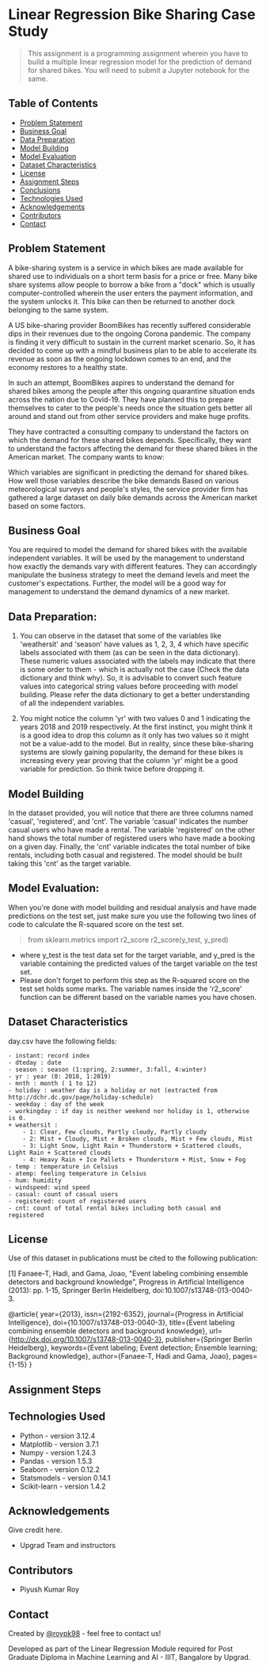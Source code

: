 # Linear Regression Bike Sharing Case Study
>  This assignment is a programming assignment wherein you have to build a multiple linear regression model for the prediction of demand for shared bikes. You will need to submit a Jupyter notebook for the same. 


## Table of Contents
* [Problem Statement](#problem-statement)
* [Business Goal](#business-goal)
* [Data Preparation](#data-preparation)
* [Model Building](#model-building)
* [Model Evaluation](#model-evaluation)
* [Dataset Characteristics](#dataset-characteristics)
* [License](#license)
* [Assignment Steps](#assignment-steps)
* [Conclusions](#conclusions)
* [Technologies Used](#technologies-used)
* [Acknowledgements](#acknowledgements)
* [Contributors](#contributors)
* [Contact](#contact)

## Problem Statement
A bike-sharing system is a service in which bikes are made available for shared use to individuals on a short term basis for a price or free. Many bike share systems allow people to borrow a bike from a "dock" which is usually computer-controlled wherein the user enters the payment information, and the system unlocks it. This bike can then be returned to another dock belonging to the same system.


A US bike-sharing provider BoomBikes has recently suffered considerable dips in their revenues due to the ongoing Corona pandemic. The company is finding it very difficult to sustain in the current market scenario. So, it has decided to come up with a mindful business plan to be able to accelerate its revenue as soon as the ongoing lockdown comes to an end, and the economy restores to a healthy state. 


In such an attempt, BoomBikes aspires to understand the demand for shared bikes among the people after this ongoing quarantine situation ends across the nation due to Covid-19. They have planned this to prepare themselves to cater to the people's needs once the situation gets better all around and stand out from other service providers and make huge profits.


They have contracted a consulting company to understand the factors on which the demand for these shared bikes depends. Specifically, they want to understand the factors affecting the demand for these shared bikes in the American market. The company wants to know:

Which variables are significant in predicting the demand for shared bikes.
How well those variables describe the bike demands
Based on various meteorological surveys and people's styles, the service provider firm has gathered a large dataset on daily bike demands across the American market based on some factors.

## Business Goal
You are required to model the demand for shared bikes with the available independent variables. It will be used by the management to understand how exactly the demands vary with different features. They can accordingly manipulate the business strategy to meet the demand levels and meet the customer's expectations. Further, the model will be a good way for management to understand the demand dynamics of a new market. 

## Data Preparation:

1. You can observe in the dataset that some of the variables like 'weathersit' and 'season' have values as 1, 2, 3, 4 which have specific labels associated with them (as can be seen in the data dictionary). These numeric values associated with the labels may indicate that there is some order to them - which is actually not the case (Check the data dictionary and think why). So, it is advisable to convert such feature values into categorical string values before proceeding with model building. Please refer the data dictionary to get a better understanding of all the independent variables.
 
2. You might notice the column 'yr' with two values 0 and 1 indicating the years 2018 and 2019 respectively. At the first instinct, you might think it is a good idea to drop this column as it only has two values so it might not be a value-add to the model. But in reality, since these bike-sharing systems are slowly gaining popularity, the demand for these bikes is increasing every year proving that the column 'yr' might be a good variable for prediction. So think twice before dropping it. 
 

## Model Building

In the dataset provided, you will notice that there are three columns named 'casual', 'registered', and 'cnt'. The variable 'casual' indicates the number casual users who have made a rental. The variable 'registered' on the other hand shows the total number of registered users who have made a booking on a given day. Finally, the 'cnt' variable indicates the total number of bike rentals, including both casual and registered. The model should be built taking this 'cnt' as the target variable.

## Model Evaluation:
When you're done with model building and residual analysis and have made predictions on the test set, just make sure you use the following two lines of code to calculate the R-squared score on the test set.


> from sklearn.metrics import r2_score
r2_score(y_test, y_pred)
 

- where y_test is the test data set for the target variable, and y_pred is the variable containing the predicted values of the target variable on the test set.
- Please don't forget to perform this step as the R-squared score on the test set holds some marks. The variable names inside the 'r2_score' function can be different based on the variable names you have chosen.

## Dataset Characteristics

day.csv have the following fields:
	
	- instant: record index
	- dteday : date
	- season : season (1:spring, 2:summer, 3:fall, 4:winter)
	- yr : year (0: 2018, 1:2019)
	- mnth : month ( 1 to 12)
	- holiday : weather day is a holiday or not (extracted from http://dchr.dc.gov/page/holiday-schedule)
	- weekday : day of the week
	- workingday : if day is neither weekend nor holiday is 1, otherwise is 0.
	+ weathersit : 
		- 1: Clear, Few clouds, Partly cloudy, Partly cloudy
		- 2: Mist + Cloudy, Mist + Broken clouds, Mist + Few clouds, Mist
		- 3: Light Snow, Light Rain + Thunderstorm + Scattered clouds, Light Rain + Scattered clouds
		- 4: Heavy Rain + Ice Pallets + Thunderstorm + Mist, Snow + Fog
	- temp : temperature in Celsius
	- atemp: feeling temperature in Celsius
	- hum: humidity
	- windspeed: wind speed
	- casual: count of casual users
	- registered: count of registered users
	- cnt: count of total rental bikes including both casual and registered

## License

Use of this dataset in publications must be cited to the following publication:

[1] Fanaee-T, Hadi, and Gama, Joao, "Event labeling combining ensemble detectors and background knowledge", Progress in Artificial Intelligence (2013): pp. 1-15, Springer Berlin Heidelberg, doi:10.1007/s13748-013-0040-3.

@article{
	year={2013},
	issn={2192-6352},
	journal={Progress in Artificial Intelligence},
	doi={10.1007/s13748-013-0040-3},
	title={Event labeling combining ensemble detectors and background knowledge},
	url={http://dx.doi.org/10.1007/s13748-013-0040-3},
	publisher={Springer Berlin Heidelberg},
	keywords={Event labeling; Event detection; Ensemble learning; Background knowledge},
	author={Fanaee-T, Hadi and Gama, Joao},
	pages={1-15}
}

## Assignment Steps

## Technologies Used
- Python - version 3.12.4
- Matplotlib - version 3.7.1
- Numpy - version 1.24.3
- Pandas - version 1.5.3
- Seaborn - version 0.12.2
- Statsmodels - version 0.14.1
- Scikit-learn - version 1.4.2

## Acknowledgements
Give credit here.
- Upgrad Team and instructors

## Contributors
 - Piyush Kumar Roy

## Contact
Created by [@roypk98](https://github.com/roypk98) - feel free to contact us!

Developed as part of the Linear Regression Module required for Post Graduate Diploma in Machine Learning and AI - IIIT, Bangalore by Upgrad.
